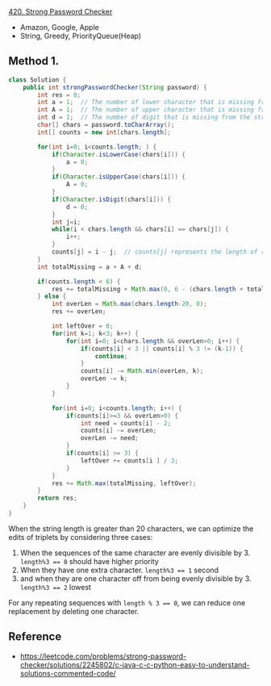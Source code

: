 [420. Strong Password Checker](https://leetcode.com/problems/strong-password-checker/)

* Amazon, Google, Apple
* String, Greedy, PriorityQueue(Heap)


## Method 1. 
```Java
class Solution {
    public int strongPasswordChecker(String password) {
        int res = 0;
        int a = 1;  // The number of lower character that is missing from the strong password
        int A = 1;  // The number of upper character that is missing from the strong password
        int d = 1;  // The number of digit that is missing from the strong password
        char[] chars = password.toCharArray();
        int[] counts = new int[chars.length];

        for(int i=0; i<counts.length; ) {
            if(Character.isLowerCase(chars[i])) {
                a = 0;
            }
            if(Character.isUpperCase(chars[i])) {
                A = 0;
            }
            if(Character.isDigit(chars[i])) {
                d = 0;
            }
            int j=i;
            while(i < chars.length && chars[i] == chars[j]) {
                i++;
            }
            counts[j] = i - j;  // counts[j] represents the length of repeating sequence
        }
        int totalMissing = a + A + d;

        if(counts.length < 6) {
            res += totalMissing + Math.max(0, 6 - (chars.length + totalMissing));
        } else {
            int overLen = Math.max(chars.length-20, 0);
            res += overLen;

            int leftOver = 0;
            for(int k=1; k<3; k++) {
                for(int i=0; i<chars.length && overLen>0; i++) {
                    if(counts[i] < 3 || counts[i] % 3 != (k-1)) {
                        continue;
                    }
                    counts[i] -= Math.min(overLen, k);
                    overLen -= k;
                }
            }

            for(int i=0; i<counts.length; i++) {
                if(counts[i]>=3 && overLen>0) {
                    int need = counts[i] - 2;
                    counts[i] -= overLen;
                    overLen -= need;
                }
                if(counts[i] >= 3) {
                    leftOver += counts[i ] / 3;
                }
            }
            res += Math.max(totalMissing, leftOver);
        }
        return res;
    }
}
```

When the string length is greater than 20 characters, we can optimize the edits of triplets by considering three cases:
1. When the sequences of the same character are evenly divisible by 3. `length%3 == 0` should have higher priority
2. When they have one extra character. `length%3 == 1` second
3. and when they are one character off from being evenly divisible by 3. `length%3 == 2` lowest

For any repeating sequences with `length % 3 == 0`, we can reduce one replacement by deleting one character. 

## Reference
* https://leetcode.com/problems/strong-password-checker/solutions/2245802/c-java-c-c-python-easy-to-understand-solutions-commented-code/
